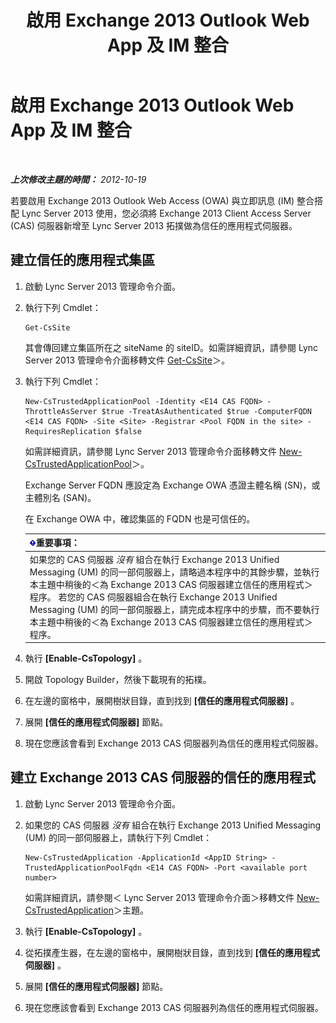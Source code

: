 ﻿---
title: 啟用 Exchange 2013 Outlook Web App 及 IM 整合
TOCTitle: 啟用 Exchange 2013 Outlook Web App 及 IM 整合
ms:assetid: 44d08cf0-b17d-46e1-a4f0-fcc2fe96a958
ms:mtpsurl: https://technet.microsoft.com/zh-tw/library/JJ204857(v=OCS.15)
ms:contentKeyID: 49290765
ms.date: 08/10/2015
mtps_version: v=OCS.15
ms.translationtype: HT
---

# 啟用 Exchange 2013 Outlook Web App 及 IM 整合

 

_**上次修改主題的時間：** 2012-10-19_

若要啟用 Exchange 2013 Outlook Web Access (OWA) 與立即訊息 (IM) 整合搭配 Lync Server 2013 使用，您必須將 Exchange 2013 Client Access Server (CAS) 伺服器新增至 Lync Server 2013 拓撲做為信任的應用程式伺服器。

## 建立信任的應用程式集區

1.  啟動 Lync Server 2013 管理命令介面。

2.  執行下列 Cmdlet：
    
        Get-CsSite
    
    其會傳回建立集區所在之 siteName 的 siteID。如需詳細資訊，請參閱 Lync Server 2013 管理命令介面移轉文件 [Get-CsSite](get-cssite.md)＞。

3.  執行下列 Cmdlet：
    
        New-CsTrustedApplicationPool -Identity <E14 CAS FQDN> -ThrottleAsServer $true -TreatAsAuthenticated $true -ComputerFQDN <E14 CAS FQDN> -Site <Site> -Registrar <Pool FQDN in the site> -RequiresReplication $false
    
    如需詳細資訊，請參閱 Lync Server 2013 管理命令介面移轉文件 [New-CsTrustedApplicationPool](new-cstrustedapplicationpool.md)＞。
    
    Exchange Server FQDN 應設定為 Exchange OWA 憑證主體名稱 (SN)，或主體別名 (SAN)。
    
    在 Exchange OWA 中，確認集區的 FQDN 也是可信任的。
    
    <table>
    <thead>
    <tr class="header">
    <th><img src="images/Gg412908.important(OCS.15).gif" title="important" alt="important" />重要事項：</th>
    </tr>
    </thead>
    <tbody>
    <tr class="odd">
    <td>如果您的 CAS 伺服器 <em>沒有</em> 組合在執行 Exchange 2013 Unified Messaging (UM) 的同一部伺服器上，請略過本程序中的其餘步驟，並執行本主題中稍後的＜為 Exchange 2013 CAS 伺服器建立信任的應用程式＞程序。 若您的 CAS 伺服器組合在執行 Exchange 2013 Unified Messaging (UM) 的同一部伺服器上，請完成本程序中的步驟，而不要執行本主題中稍後的＜為 Exchange 2013 CAS 伺服器建立信任的應用程式＞程序。</td>
    </tr>
    </tbody>
    </table>


4.  執行 **\[Enable-CsTopology\]** 。

5.  開啟 Topology Builder，然後下載現有的拓樸。

6.  在左邊的窗格中，展開樹狀目錄，直到找到 **\[信任的應用程式伺服器\]** 。

7.  展開 **\[信任的應用程式伺服器\]** 節點。

8.  現在您應該會看到 Exchange 2013 CAS 伺服器列為信任的應用程式伺服器。

## 建立 Exchange 2013 CAS 伺服器的信任的應用程式

1.  啟動 Lync Server 2013 管理命令介面。

2.  如果您的 CAS 伺服器 *沒有* 組合在執行 Exchange 2013 Unified Messaging (UM) 的同一部伺服器上，請執行下列 Cmdlet：
    
        New-CsTrustedApplication -ApplicationId <AppID String> -TrustedApplicationPoolFqdn <E14 CAS FQDN> -Port <available port number>
    
    如需詳細資訊，請參閱＜ Lync Server 2013 管理命令介面＞移轉文件 [New-CsTrustedApplication](new-cstrustedapplication.md)＞主題。

3.  執行 **\[Enable-CsTopology\]** 。

4.  從拓撲產生器，在左邊的窗格中，展開樹狀目錄，直到找到 **\[信任的應用程式伺服器\]** 。

5.  展開 **\[信任的應用程式伺服器\]** 節點。

6.  現在您應該會看到 Exchange 2013 CAS 伺服器列為信任的應用程式伺服器。

